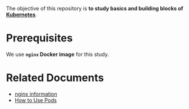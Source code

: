 The objective of this repository is **to study basics and building blocks of [Kubernetes](https://kubernetes.io/)**.


# Prerequisites
We use **`nginx` Docker image** for this study.


# Related Documents
- [nginx information](./NGINX.md)
- [How to Use Pods](./POD.md)

